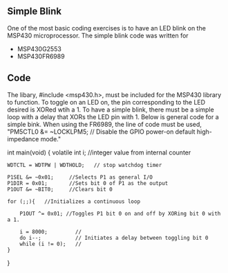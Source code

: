 ## Simple Blink
One of the most basic coding exercises is to have an LED blink on the MSP430 microprocessor. The simple blink code
was written for
* MSP430G2553
* MSP430FR6989

## Code
The libary, #include <msp430.h>, must be included for the MSP430 library to function. To toggle on an LED on, 
the pin corresponding to the LED desired is XORed wtih a 1. To have a simple blink, there must be a simple loop
with a delay that XORs the LED pin with 1. Below is general code for a simple bink. When using the FR6989, the line 
of code must be used, "PM5CTL0 &= ~LOCKLPM5; // Disable the GPIO power-on default high-impedance mode."

int main(void)
{
  volatile int i;         //integer value from internal counter

  	WDTCTL = WDTPW | WDTHOLD;	// stop watchdog timer
  
  	P1SEL &= ~0x01;     //Selects P1 as general I/O
  	P1DIR = 0x01;       //Sets bit 0 of P1 as the output
  	P1OUT &= ~BIT0;     //Clears bit 0

  	for (;;){   //Initializes a continuous loop

  	    P1OUT ^= 0x01; //Toggles P1 bit 0 on and off by XORing bit 0 with a 1.

  	    i = 8000;         //
  	    do i--;           // Initiates a delay between toggling bit 0
  	    while (i != 0);   //
  	}
}
